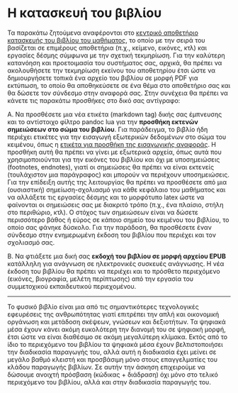 # Η κατασκευή του βιβλίου

Τα παρακάτω ζητούμενα αναφέρονται στο [κεντρικό αποθετήριο κατασκευής του βιβλίου του μαθήματος](https://github.com/mibook/kallipos/), το οποίο με την σειρά του βασίζεται σε επιμέρους αποθετήρια (π.χ., κείμενο, εικόνες, κτλ) και εργασίες δέσμης σύμφωνα με την σχετική τεκμηρίωση. Για την καλύτερη κατανόηση και προετοιμασία του συστήματος σας, αρχικά, θα πρέπει να ακολουθήσετε την τεκμηρίωση εκείνου του αποθετηρίου έτσι ώστε να δημιουργήσετε τοπικά ένα αρχείο του βιβλίου σε μορφή PDF για εκτύπωση, το οποίο θα αποθηκεύσετε σε ένα θέμα στο αποθετήριο σας και θα δώσετε τον σύνδεσμο στην αναφορά σας. Στην συνέχεια θα πρέπει να κάνετε τις παρακάτω προσθήκες στο δικό σας αντίγραφο:

Α. Να προσθέσετε μια νέα ετικέτα (markdown tag) δικής σας έμπνευσης και το αντίστοιχο φίλτρο pandoc lua για την **προσθήκη εκτενών σημειώσεων στο σώμα του βιβλίου**. Για παράδειγμα, το βιβλίο ήδη περιέχει ετικέτες για την εισαγωγή εξωτερικών δεδομένων στο σώμα του κειμένου, όπως η [ετικέτα για προσθήκη της εισαγωγικής αναφοράς](https://github.com/mibook/kallipos/blob/master/epigraph.lua). Η προσθήκη αυτή θα πρέπει να γίνει με εξωτερικά αρχεία, όπως αυτά που χρησιμοποιούνται για την εικόνες του βιβλίου και όχι με υποσημειώσεις (footnotes, endnotes), γιατί οι σημειώσεις θα πρέπει να είναι εκτενείς (τουλάχιστον μια παράγραφος) και μπορούν να περιέχουν υποσημειώσεις. Για την επίδειξη αυτής της λειτουργίας θα πρέπει να προσθέσετε από μια (ουσιαστική) σημείωση-σχολιασμό για κάθε κεφάλαιο του μαθήματος και να αλλάξετε τις εργασίες δέσμης και το μορφότυπο latex ώστε να φαίνονται οι σημειώσεις σας με διακριτό τρόπο (π.χ., ένα πλαίσιο, στήλη στο περιθώριο, κτλ). Ο στόχος των σημειώσεων είναι να δώσετε περισσότερο βάθος ή εύρος σε κάποιο σημείο του κειμένου του βιβλίου, το οποίο σας φάνηκε δύσκολο. Για την παράδοση, θα προσθέσετε έναν σύνδεσμο στην ενημερωμένη έκδοση του βιβλίου που περιέχει και τον σχολιασμό σας. 

Β. Να φτιάξετε μια δική σας **εκδοχή του βιβλίου σε μορφή αρχείου EPUB** κατάλληλη για ανάγνωση σε ηλεκτρονικές συσκευές ανάγνωσης. Η νέα έκδοση του βιβλίου θα πρέπει να περιέχει και το πρόσθετο περιεχόμενο (εικόνες, βιογραφία, μελέτη περίπτωσης) από την εργασία του συμμετοχικού εκπαιδευτικού περιεχομένου.

---

Το φυσικό βιβλίο είναι μια από τις σημαντικότερες τεχνολογικές εφευρέσεις της ανθρωπότητας γιατί επιτρέπει την απλή και οικονομική οργάνωση και μετάδοση σκέψεων, γνώσεων και δεξιοτήτων. Τα ψηφιακά μέσα έχουν κάνει ακόμη ευκολότερη την διανομή του σε ψηφιακή μορφή, έτσι ώστε να είναι διαθέσιμο σε ακόμη μεγαλύτερη κλίμακα. Εκτός από το ίδιο το περιεχόμενο του βιβλίου τα ψηφιακά μέσα έχουν βελτιστοποιήσει την διαδικασία παραγωγής του, αλλά αυτή η διαδικασία έχει μείνει σε μεγάλο βαθμό κλειστή και προσβάσιμη μόνο στους επαγγελματίες του κλάδου παραγωγής βιβλίων. Σε αυτήν την άσκηση επιχειρούμε να δώσουμε ανοιχτή πρόσβαση (κώδικας + διάδραση) όχι μόνο στο τελικό περιεχόμενο του βιβλίου, αλλά και στην διαδικασία παραγωγής του. 
